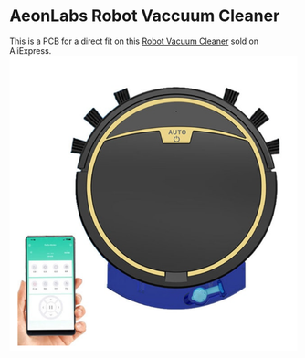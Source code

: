 # AeonLabs Robot Vaccuum Cleaner
This is a PCB for a direct fit on this [Robot Vacuum Cleaner](https://s.click.aliexpress.com/e/_DCnHPKR) sold on AliExpress.
![](https://github.com/aeonSolutions/AeonLabs-Robot-Vaccuum-Cleaner/blob/main/robotVacuumCleanerAd.png)
